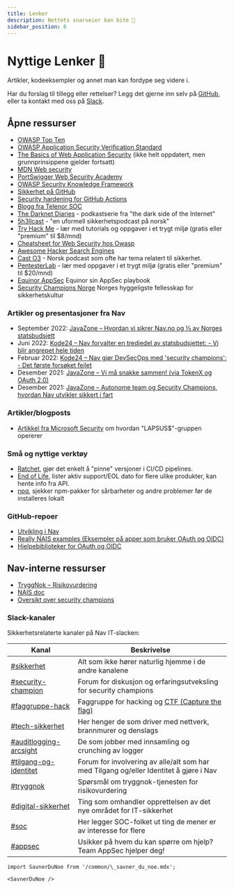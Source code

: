 ```yaml
---
title: Lenker
description: Nettets snarveier kan bite 🔗
sidebar_position: 6
---
```


# Nyttige Lenker 🔗

Artikler, kodeeksempler og annet man kan fordype seg videre i.

Har du forslag til tillegg eller rettelser? Legg det gjerne inn selv på [GitHub](https://github.com/navikt/security-playbook/blob/main/docs/05-lenker.md), eller ta kontakt med oss på [Slack](https://nav-it.slack.com/archives/CN8N938K1).

## Åpne ressurser

- [OWASP Top Ten](https://owasp.org/www-project-top-ten/)
- [OWASP Application Security Verification Standard](https://owasp.org/www-project-application-security-verification-standard/)
- [The Basics of Web Application Security](https://martinfowler.com/articles/web-security-basics.html) (ikke helt oppdatert, men grunnprinsippene gjelder fortsatt)
- [MDN Web security](https://developer.mozilla.org/en-US/docs/Web/Security)
- [PortSwigger Web Security Academy](https://portswigger.net/web-security)
- [OWASP Security Knowledge Framework](https://www.securityknowledgeframework.org/)
- [Sikkerhet på GitHub](https://github.com/features/security)
- [Security hardening for GitHub Actions](https://docs.github.com/en/actions/security-guides/security-hardening-for-github-actions)
- [Blogg fra Telenor SOC](https://telenorsoc.blogspot.com/)
- [The Darknet Diaries](https://darknetdiaries.com/) - podkastserie fra "the dark side of the Internet"
- [5h3llcast](https://open.spotify.com/show/76cxbNjWBBGzc486SV48YE) - "en uformell sikkerhetspodcast på norsk"
- [Try Hack Me](https://tryhackme.com/) - lær med tutorials og oppgaver i et trygt miljø (gratis eller "premium" til $8/mnd)
- [Cheatsheet for Web Security hos Owasp](https://cheatsheetseries.owasp.org/)
- [Awesome Hacker Search Engines](https://github.com/edoardottt/awesome-hacker-search-engines)
- [Cast O3](https://www.o3c.no/knowledge) - Norsk podcast som ofte har tema relatert til sikkerhet.
- [PentesterLab](https://pentesterlab.com/) - lær med oppgaver i et trygt miljø (gratis eller "premium" til $20/mnd)
- [Equinor AppSec](https://equinor.github.io/appsec/#security-champion) Equinor sin AppSec playbook
- [Security Champions Norge](https://securitychampions.no/) Norges hyggeligste fellesskap for sikkerhetskultur

### Artikler og presentasjoner fra Nav

- September 2022: [JavaZone – Hvordan vi sikrer Nav.no og ⅓ av Norges statsbudsjett](https://vimeo.com/748031584)
- Juni 2022: [Kode24 – Nav forvalter en tredjedel av statsbudsjettet: - Vi blir angrepet hele tiden](https://www.kode24.no/artikkel/nav-forvalter-en-tredjedel-av-statsbudsjettet-vi-blir-angrepet-hele-tiden/76410353)
- Februar 2022: [Kode24 – Nav gjør DevSecOps med 'security champions': - Det første forsøket feilet](https://www.kode24.no/artikkel/nav-gjor-devsecops-med-security-champions-det-forste-forsoket-feilet/75393687)
- Desember 2021: [JavaZone – Vi må snakke sammen! (via TokenX og OAuth 2.0)](https://vimeo.com/669150683)
- Desember 2021: [JavaZone – Autonome team og Security Champions, hvordan Nav utvikler sikkert i fart](https://vimeo.com/669321429)

### Artikler/blogposts

- [Artikkel fra Microsoft Security](https://www.microsoft.com/security/blog/2022/03/22/dev-0537-criminal-actor-targeting-organizations-for-data-exfiltration-and-destruction/) om hvordan "LAPSUS$"-gruppen opererer

### Små og nyttige verktøy

- [Ratchet](https://github.com/sethvargo/ratchet), gjør det enkelt å "pinne" versjoner i CI/CD pipelines.
- [End of Life](https://endoflife.date/), lister aktiv support/EOL dato for flere ulike produkter, kan hente info fra API.
- [npq](https://www.npmjs.com/package/npq), sjekker npm-pakker for sårbarheter og andre problemer før de installeres lokalt

### GitHub-repoer

- [Utvikling i Nav](https://github.com/navikt/utvikling)
- [Really NAIS examples (Eksempler på apper som bruker OAuth og OIDC)](https://github.com/nais/examples)
- [Hjelpebiblioteker for OAuth og OIDC](https://github.com/navikt/token-support)

## Nav-interne ressurser

- [TryggNok – Risikovurdering](https://apps.powerapps.com/play/f8517640-ea01-46e2-9c09-be6b05013566)
- [NAIS doc](https://doc.nais.io/)
- [Oversikt over security champions](https://teamkatalog.nav.no/dashboard/members/role/SECURITY_CHAMPION)

### Slack-kanaler

Sikkerhetsrelaterte kanaler på Nav IT-slacken:

| Kanal                                                                   | Beskrivelse                                                                            |
| ----------------------------------------------------------------------- | -------------------------------------------------------------------------------------- |
| [#sikkerhet](https://nav-it.slack.com/archives/C6UBU9EAU)               | Alt som ikke hører naturlig hjemme i de andre kanalene                                 |
| [#security-champion](https://nav-it.slack.com/archives/CN8N938K1)       | Forum for diskusjon og erfaringsutveksling for security champions                      |
| [#faggruppe-hack](https://nav-it.slack.com/archives/C045XD7KV32)        | Faggruppe for hacking og [CTF (Capture the flag)](/docs/wordlist#capture-the-flag-ctf) |
| [#tech-sikkerhet](https://nav-it.slack.com/archives/CCSET7820)          | Her henger de som driver med nettverk, brannmurer og denslags                          |
| [#auditlogging-arcsight](https://nav-it.slack.com/archives/C014576K5TQ) | De som jobber med innsamling og crunching av logger                                    |
| [#tilgang-og-identitet](https://nav-it.slack.com/archives/C025DDBBSLU)  | Forum for involvering av alle/alt som har med Tilgang og/eller Identitet å gjøre i Nav |
| [#tryggnok](https://nav-it.slack.com/archives/CQ0D5HLSW)                | Spørsmål om tryggnok-tjenesten for risikovurdering                                     |
| [#digital-sikkerhet](https://nav-it.slack.com/archives/C026BETG37H)     | Ting som omhandler opprettelsen av det nye området for IT-sikkerhet                    |
| [#soc](https://nav-it.slack.com/archives/C0162CBNJRJ)                   | Her legger SOC-folket ut ting de mener er av interesse for flere                       |
| [#appsec](https://nav-it.slack.com/archives/C06P91VN27M)                | Usikker på hvem du kan spørre om hjelp? Team AppSec hjelper deg!                       |

```mdx-code-block
import SavnerDuNoe from '/common/\_savner_du_noe.mdx';

<SavnerDuNoe />
```
